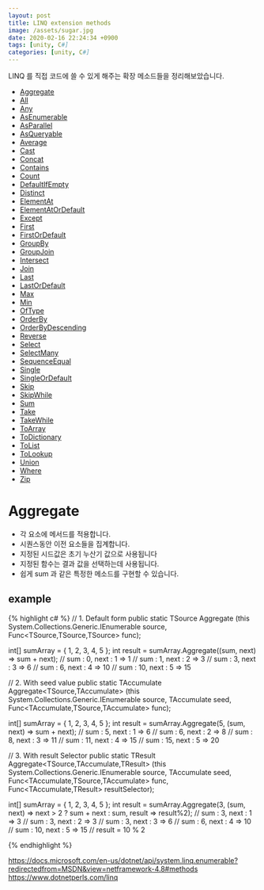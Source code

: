 ```yaml
---
layout: post
title: LINQ extension methods
image: /assets/sugar.jpg
date: 2020-02-16 22:24:34 +0900
tags: [unity, C#]
categories: [unity, C#]
---
```


LINQ 를 직접 코드에 쓸 수 있게 해주는 확장 메소드들을 정리해보았습니다.

- [Aggregate](#aggregate)
- [All](#All)
- [Any](#Any)
- [AsEnumerable](#AsEnumerable)
- [AsParallel](#AsParallel)
- [AsQueryable](#AsQueryable)
- [Average](#Average)
- [Cast](#Cast)
- [Concat](#Concat)
- [Contains](#Contains)
- [Count](#Count)
- [DefaultIfEmpty](#DefaultIfEmpty)
- [Distinct](#Distinct)
- [ElementAt](#ElementAt)
- [ElementAtOrDefault](#ElementAtOrDefault)
- [Except](#Except)
- [First](#First)
- [FirstOrDefault](#FirstOrDefault)
- [GroupBy](#GroupBy)
- [GroupJoin](#GroupJoin)
- [Intersect](#Intersect)
- [Join](#Join)
- [Last](#Last)
- [LastOrDefault](#LastOrDefault)
- [Max](#Max)
- [Min](#Min)
- [OfType](#OfType)
- [OrderBy](#OrderBy)
- [OrderByDescending](#OrderByDescending)
- [Reverse](#Reverse)
- [Select](#Select)
- [SelectMany](#SelectMany)
- [SequenceEqual](#SequenceEqual)
- [Single](#Single)
- [SingleOrDefault](#SingleOrDefault)
- [Skip](#Skip)
- [SkipWhile](#SkipWhile)
- [Sum](#Sum)
- [Take](#Take)
- [TakeWhile](#TakeWhile)
- [ToArray](#ToArray)
- [ToDictionary](#ToDictionary)
- [ToList](#ToList)
- [ToLookup](#ToLookup)
- [Union](#Union)
- [Where](#Where)
- [Zip](#Zip)

# Aggregate

- 각 요소에 메서드를 적용합니다.
- 시퀀스동안 이전 요소들을 집계합니다.
- 지정된 시드값은 초기 누산기 값으로 사용됩니다
- 지정된 함수는 결과 값을 선택하는데 사용됩니다.
- 쉽게 sum 과 같은 특정한 메소드를 구현할 수 있습니다.

## example

{% highlight c# %}
// 1. Default form
public static TSource Aggregate<TSource> (this System.Collections.Generic.IEnumerable<TSource> source, Func<TSource,TSource,TSource> func);

int[] sumArray = { 1, 2, 3, 4, 5 };
int result = sumArray.Aggregate((sum, next) => sum + next);
// sum : 0, next : 1 => 1
// sum : 1, next : 2 => 3
// sum : 3, next : 3 => 6
// sum : 6, next : 4 => 10
// sum : 10, next : 5 => 15

// 2. With seed value
public static TAccumulate Aggregate<TSource,TAccumulate> (this System.Collections.Generic.IEnumerable<TSource> source, TAccumulate seed, Func<TAccumulate,TSource,TAccumulate> func);

int[] sumArray = { 1, 2, 3, 4, 5 };
int result = sumArray.Aggregate(5, (sum, next) => sum + next);
// sum : 5, next : 1 => 6
// sum : 6, next : 2 => 8
// sum : 8, next : 3 => 11
// sum : 11, next : 4 => 15
// sum : 15, next : 5 => 20

// 3. With result Selector
public static TResult Aggregate<TSource,TAccumulate,TResult> (this System.Collections.Generic.IEnumerable<TSource> source, TAccumulate seed, Func<TAccumulate,TSource,TAccumulate> func, Func<TAccumulate,TResult> resultSelector);

int[] sumArray = { 1, 2, 3, 4, 5 };
int result = sumArray.Aggregate(3, (sum, next) => next > 2 ? sum + next : sum, result => result%2);
// sum : 3, next : 1 => 3
// sum : 3, next : 2 => 3
// sum : 3, next : 3 => 6
// sum : 6, next : 4 => 10
// sum : 10, next : 5 => 15
// result = 10 % 2

{% endhighlight %}

https://docs.microsoft.com/en-us/dotnet/api/system.linq.enumerable?redirectedfrom=MSDN&view=netframework-4.8#methods
https://www.dotnetperls.com/linq
